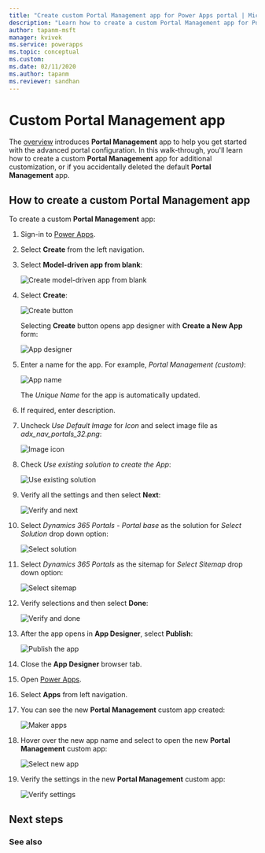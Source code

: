 ```yaml
---
title: "Create custom Portal Management app for Power Apps portal | MicrosoftDocs"
description: "Learn how to create a custom Portal Management app for Power Apps portal."
author: tapanm-msft
manager: kvivek
ms.service: powerapps
ms.topic: conceptual
ms.custom: 
ms.date: 02/11/2020
ms.author: tapanm
ms.reviewer: sandhan
---
```


# Custom Portal Management app

The [overview](configure-portal.md) introduces **Portal Management** app to help you get started with the advanced portal configuration. In this walk-through, you'll learn how to create a custom **Portal Management** app for additional customization, or if you accidentally deleted the default **Portal Management** app.

## How to create a custom Portal Management app

To create a custom **Portal Management** app:

1. Sign-in to [Power Apps](https://make.powerapps.com).

1. Select **Create** from the left navigation.

1. Select **Model-driven app from blank**:

    ![Create model-driven app from blank](media/create-model-driven-app.png)

1. Select **Create**:

    ![Create button](media/create-button.png)

    Selecting **Create** button opens app designer with **Create a New App** form:

    ![App designer](media/app-designer.png)

1. Enter a name for the app. For example, *Portal Management (custom)*:

    ![App name](media/app-name.png)

    The *Unique Name* for the app is automatically updated. 

1. If required, enter description.

1. Uncheck *Use Default Image* for *Icon* and select image file as *adx_nav_portals_32.png*:

    ![Image icon](media/icon.png)

1. Check *Use existing solution to create the App*:

    ![Use existing solution](media/use-existing-solution.png)

1. Verify all the settings and then select **Next**:

    ![Verify and next](media/verify-next.png)

1. Select *Dynamics 365 Portals - Portal base* as the solution for *Select Solution* drop down option:

    ![Select solution](media/select-solution.png)

1. Select *Dynamics 365 Portals* as the sitemap for *Select Sitemap* drop down option:

    ![Select sitemap](media/select-sitemap.png)

1. Verify selections and then select **Done**:

    ![Verify and done](media/verify-done.png)

1. After the app opens in **App Designer**, select **Publish**:

    ![Publish the app](media/publish.png)

1. Close the **App Designer** browser tab.

1. Open [Power Apps](https://make.powerapps.com).

1. Select **Apps** from left navigation.

1. You can see the new **Portal Management** custom app created:

    ![Maker apps](media/maker-apps.png)

1. Hover over the new app name and select to open the new **Portal Management** custom app:

    ![Select new app](media/select-pma.png)

1. Verify the settings in the new **Portal Management** custom app:

    ![Verify settings](media/custom-pma.png)

## Next steps

### See also